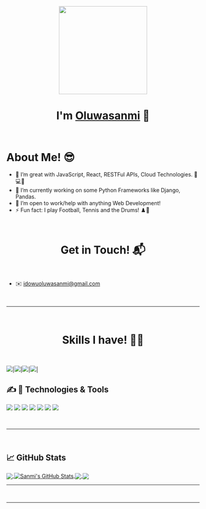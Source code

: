 <p align="center">
  <img src="https://miro.medium.com/max/2048/1*OohqW5DGh9CQS4hLY5FXzA.png" height="230"/>
</p>
<h1 align="center">I'm <a href="https://github.com/helloSanmi">Oluwasanmi<a> 👋</h1>
<Br>
<h1>About Me! 😎</h1>

- 🧱 I’m great with JavaScript, React, RESTFul APIs, Cloud Technologies. 🧠💻🌐
- 🔭 I’m currently working on some Python Frameworks like Django, Pandas.
- 🤝 I’m open to work/help with anything Web Development!
- ⚡  Fun fact: I play Football, Tennis and the Drums! ♟️🎾
  

<Br>
<h1 align="center">Get in Touch! 📬</h1>
<Br>
<!-- Actual text -->
<p align='center'>

- ✉️ idowuoluwasanmi@gmail.com

<p>
<Br>
<hr>
<Br>
<h1 align="center">Skills I have! 🤸‍♂</h1>
<Br>
  
![](https://img.shields.io/badge/Web%20Developmment-brightgreen?style=for-the-badge)|![](https://img.shields.io/badge/Database%20Management-brightgreen?style=for-the-badge)|![](https://img.shields.io/badge/CT-Cloud%20Technologies-blue?style=for-the-badge)|![](https://img.shields.io/badge/And%20More!-yellow?style=for-the-badge)|

<!-- ##  Blog & Writing

Apart from coding, I also maintain a blog - you can find my articles on my website at [martinheinz.dev](https://martinheinz.dev/) as well as on [Medium](https://medium.com/@martin.heinz) and [DEV.to](https://dev.to/martinheinz).
 -->

## &#x270d; 🔧 Technologies & Tools
![](https://img.shields.io/badge/Editor-VS-Code-informational?style=flat&logo=virtual-studio-code&logoColor=white&color=2bbc8a)
![](https://img.shields.io/badge/Code-Python-informational?style=flat&logo=python&logoColor=white&color=2bbc8a)
![](https://img.shields.io/badge/Code-JavaScript-informational?style=flat&logo=javascript&logoColor=white&color=2bbc8a)
![](https://img.shields.io/badge/VC-Github-informational?style=flat&logo=github&logoColor=white&color=2bbc8a)
![](https://img.shields.io/badge/Code-Git-informational?style=flat&logo=git&logoColor=white&color=2bbc8a)
![](https://img.shields.io/badge/Shell-Bash-informational?style=flat&logo=gnu-bash&logoColor=white&color=2bbc8a)
![](https://img.shields.io/badge/Tools-Heroku-informational?style=flat&logo=heroku&logoColor=white&color=2bbc8a)

<Br>
<hr>
<Br>


## &#x1f4c8; GitHub Stats

<a href="https://github.com/helloSanmi/helloSanmi">
  <img align="center" src="https://github-readme-stats.vercel.app/api/top-langs/?username=helloSanmi&count_private=true&title_color=ffffff&text_color=c9cacc&icon_color=2bbc8a&bg_color=1d1f21&langs_count=3" />
</a>

<a href="https://github.com/helloSanmi/helloSanmi">
  <img align="center" src="https://github-readme-stats.vercel.app/api?username=helloSanmi&show_icons=true&line_height=27&count_private=true&title_color=ffffff&text_color=c9cacc&icon_color=2bbc8a&bg_color=1d1f21" alt="Sanmi's GitHub Stats" />
</a>

<a href="https://github.com/helloSanmi/helloSanmi">
  <img align="center" src="https://github-readme-stats.vercel.app/api/pin/?username=helloSanmi&repo=personal_pros&show_owner=true&count_private=true&title_color=ffffff&text_color=c9cacc&icon_color=2bbc8a&bg_color=1d1f21" />
</a>

<a href="https://github.com/helloSanmi/helloSanmi">
  <img align="center" src="https://github-readme-stats.vercel.app/api/pin/?username=helloSanmi&repo=Zuri&show_owner=true&count_private=true&title_color=ffffff&text_color=c9cacc&icon_color=2bbc8a&bg_color=1d1f21" />
</a>
  <Br>
<hr>
<Br>

------
  
<!--Thanks @ Arygam(https://github.com/Aryagm) -->

